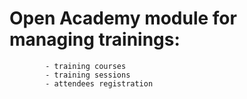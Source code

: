 Open Academy module for managing trainings:
===================
            - training courses
            - training sessions
            - attendees registration
